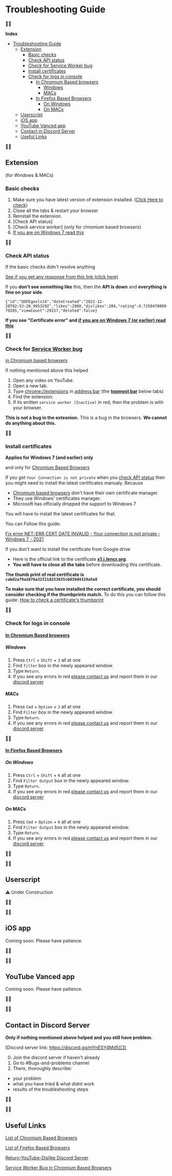 # Troubleshooting Guide

᲼᲼

**Index**

- [Troubleshooting Guide](#troubleshooting-guide)
  - [Extension](#extension)
    - [Basic checks](#basic-checks)
    - [Check API status](#check-api-status)
    - [Check for Service Worker bug](#check-for-service-worker-bug)
    - [Install certificates](#install-certificates)
    - [Check for logs in console](#check-for-logs-in-console)
      - [In Chromium Based browsers](#in-chromium-based-browsers)
        - [Windows](#windows)
        - [MACs](#macs)
      - [In Firefox Based Browsers](#in-firefox-based-browsers)
        - [On Windows](#on-windows)
        - [On MACs](#on-macs)
  - [Userscript](#userscript)
  - [iOS app](#ios-app)
  - [YouTube Vanced  app](#youtube-vanced--app)
  - [Contact in Discord Server](#contact-in-discord-server)
  - [Useful Links](#useful-links)

᲼᲼

## Extension

(for Windows & MACs)

### Basic checks

1. Make sure you have latest version of extension installed. ([Click Here to check](https://chrome.google.com/webstore/detail/return-youtube-dislike/gebbhagfogifgggkldgodflihgfeippi#:~:text=Report%20abuse-,Version,-2.0.0.3))
2. Close all the tabs & restart your browser
3. Reinstall the extension.
4. [Check API status]
5. [Check service worker] (only for chromium based browsers)
6. [If you are on Windows 7 read this](#install-certificates)

<!-- metadata {
  "update_frequency": "every_release"
  "comment": "for now, if using bookdown.org, add a script to do it" 
} -->

<!-- TODO: automate the updating of version number -->

᲼᲼

### Check API status

If the basic checks didn't resolve anything

[See if you get any response from this link (click here)](https://returnyoutubedislikeapi.com/votes?videoId=QOFEgexls14)

If you **don't see something like** this, then the **API is down** and **everything is fine on your side**.

`{"id":"QOFEgexls14","dateCreated":"2021-12-28T02:53:20.995329Z","likes":2968,"dislikes":204,"rating":4.725047080979285,"viewCount":29157,"deleted":false}`

**If you see "Certificate error" and [if you are on Windows 7 (or earlier) read this](#install-certificates)**

᲼᲼

### Check for [Service Worker bug][5]

[in Chromium based browsers][1]

If nothing mentioned above this helped

1. Open any video on YouTube.
2. Open a new tab.
3. Type [chrome://extensions](chrome://extensions) in [address bar](https://en.wikipedia.org/wiki/Address_bar#Address_bar_implementations) (the [**topmost bar**](https://upload.wikimedia.org/wikipedia/commons/6/68/HTTPS_and_padlock_in_website_address_bar.jpg) below tabs)
4. Find the extension.
5. If its written `service worker (Inactive)` in red, then the problem is with your browser.

**This is not a bug in the extesnion.** This is a bug in the browsers. **We cannot do anything about this.**

᲼᲼

### Install certificates

**Applies for Windows 7 (and earlier) only**

and only for  [Chromium Based Browsers][1]

If you get `Your Connection is not private` when you [check API status](#check-api-status) then you might need to install the latest certificates manualy. Because

- [Chromium based browsers][1] don't have their own certificate manager.
- They use Windows' certificates manager.
- Microsoft has officially dropped the support to Windows 7

You will have to install the latest certificates for that.

You can Follow this guide:

[Fix error NET::ERR CERT DATE INVALID - Your connection is not private - Windows 7 - 2021](https://youtu.be/JYZLxP2Z8G4)

If you don't want to install the certificate from Google drive

- Here is the official link to the certificate [**x1.i.lencr.org**](http://x1.i.lencr.org/).
- **You will have to close all the tabs** before downloading this certificate.

**The thumb print of real certificate is `cabd2a79a1076a31f21d253635cb039d4329a5e8`**

**To make sure that you have installed the correct certificate, you should consider checking if the thumbprints match.** To do this you can follow this guide: [How to check a certificate's thumbprint](https://knowledge.digicert.com/solution/SO9840.html)

᲼᲼

### Check for logs in console

#### [In Chromium Based browsers][1]

##### Windows

1. Press `Ctrl` + `Shift` + `J` all at one
2. Find `filter` box in the newly appeared window.
3. Type `Return`.
4. If you see any errors in red [please contact us][4] and report them in our [discord server][3]

##### MACs

1. Press `Cmd` + `Option` + `J` all at one
2. Find `Filter` box in the newly appeared window.
3. Type `Return`.
4. If you see any errors in red [please contact us][4] and report them in our [discord server][3]

᲼᲼

#### [In Firefox Based Browsers][2]

##### On Windows

1. Press `Ctrl` + `Shift` + `K` all at one
2. Find `Filter Output` box in the newly appeared window.
3. Type `Return`.
4. If you see any errors in red [please contact us][4] and report them in our [discord server][3]

##### On MACs

1. Press `Cmd` + `Option` + `K` all at one
2. Find `Filter Output` box in the newly appeared window.
3. Type `Return`.
4. If you see any errors in red [please contact us][4] and report them in our [discord server][3]

᲼᲼

᲼᲼

## Userscript

⚠ Under Construction

᲼᲼

᲼᲼

## iOS app

Coming soon. Please have patience.

᲼᲼

᲼᲼

## YouTube Vanced  app

Coming soon. Please have patience.

᲼᲼

᲼᲼

## Contact in Discord Server

**Only if nothing mentioned above helped and you still have problem.**

[Discord server link: https://discord.gg/mYnESY4Md5][3]

0. Join the discord server if haven't already
1. Go to #Bugs-and-problems channel
2. There, thoroughly describe:
  - your problem
  - what you have tried & what didnt work
  - results of the troubleshooting steps

<!-- {
  "update_frequency" : "low"
} -->

᲼᲼

᲼᲼

## Useful Links

[List of Chromium Based Browsers][1]

[List of Firefox Based Browsers][2]

[Return-YouTube-Dislike Discord Server][3]

[Service Worker Bug in Chromium Based Browsers][5]

<!-- links -->

[1]: https://en.wikipedia.org/wiki/Chromium_(web_browser)#Browsers_based_on_Chromium

[2]: https://en.wikipedia.org/wiki/Category:Web_browsers_based_on_Firefox

[3]: https://discord.gg/mYnESY4Md5

[4]: #contact-in-discord-server

[5]: https://bugs.chromium.org/p/chromium/issues/detail?id=1271154
